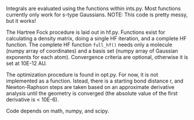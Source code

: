 Integrals are evaluated using the functions within ints.py. Most functions currently only work for s-type Gaussians. NOTE: This code is pretty messy, but it works!

The Hartree Fock procedure is laid out in hf.py. Functions exist for calculating a density matrix, doing a single HF iteration, and a complete HF function. The complete HF function `full_hf()` needs only a molecule (numpy array of coordinates) and a basis set (numpy array of Gaussian exponents for each atom). Convergence criteria are optional, otherwise it is set at 10E-12 AU. 

The optimization procedure is found in opt.py. For now, it is not implemented as a function. Istead, there is a starting bond distance r, and Newton-Raphson steps are taken based on an approximate derivative analysis until the geometry is converged (the absolute value of the first derivative is < 10E-6).

Code depends on math, numpy, and scipy. 
